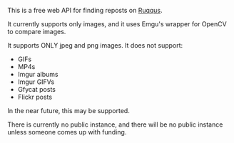 This is a free web API for finding reposts on [Ruqqus](https://github.com/ruqqus/ruqqus).

It currently supports only images, and it uses Emgu's wrapper for OpenCV to compare images.

It supports ONLY jpeg and png images. It does not support:
- GIFs
- MP4s
- Imgur albums
- Imgur GIFVs
- Gfycat posts
- Flickr posts

In the near future, this may be supported.

There is currently no public instance, and there will be no public instance unless someone comes up with funding.
